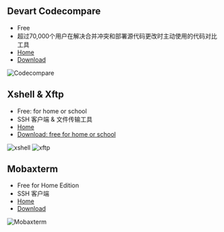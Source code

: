 ## Devart Codecompare

- Free
- 超过70,000个用户在解决合并冲突和部署源代码更改时主动使用的代码对比工具
- [Home](https://www.devart.com/codecompare/)
- [Download](https://www.devart.com/codecompare/download.html#anchorDowload)

![Codecompare](https://www.devart.com/codecompare/images/text-comparison-and-merging.png)

## Xshell & Xftp

- Free: for home or school
- SSH 客户端 & 文件传输工具
- [Home](https://www.netsarang.com/zh/)
- [Download: free for home or school](https://www.netsarang.com/zh/free-for-home-school/)

![xshell](https://www.netsarang.com/wp-content/uploads/slider10/index-xshell.png)
![xftp](https://www.netsarang.com/wp-content/uploads/slider13/index-xftp.png)

## Mobaxterm

- Free for Home Edition
- SSH 客户端
- [Home](https://mobaxterm.mobatek.net/)
- [Download](https://mobaxterm.mobatek.net/download-home-edition.html)

![Mobaxterm](https://mobaxterm.mobatek.net/img/slider/Sftp-browser.png)
